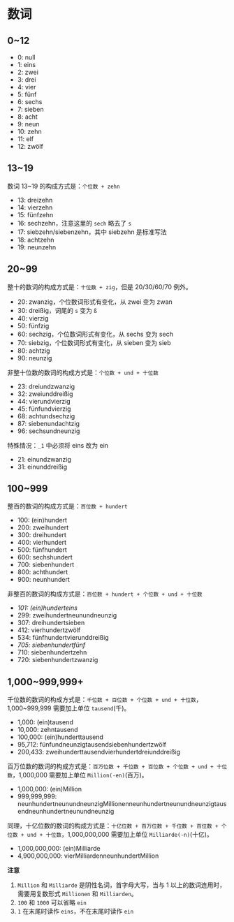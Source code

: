 # 数词

## 0~12

- 0: null
- 1: eins
- 2: zwei
- 3: drei
- 4: vier
- 5: fünf
- 6: sechs
- 7: sieben
- 8: acht
- 9: neun
- 10: zehn
- 11: elf
- 12: zwölf

## 13~19

数词 13~19 的构成方式是：`个位数 + zehn`

- 13: dreizehn
- 14: vierzehn
- 15: fünfzehn
- 16: sechzehn，注意这里的 `sech` 略去了 `s`
- 17: siebzehn/siebenzehn，其中 siebzehn 是标准写法
- 18: achtzehn
- 19: neunzehn

## 20~99

整十的数词的构成方式是：`十位数 + zig`，但是 20/30/60/70 例外。

- 20: zwanzig，个位数词形式有变化，从 zwei 变为 zwan
- 30: dreißig，词尾的 `s` 变为 `ß`
- 40: vierzig
- 50: fünfzig
- 60: sechzig，个位数词形式有变化，从 sechs 变为 sech
- 70: siebzig，个位数词形式有变化，从 sieben 变为 sieb
- 80: achtzig
- 90: neunzig

非整十位数的数词的构成方式是：`个位数 + und + 十位数`

- 23: dreiundzwanzig
- 32: zweiunddreißig
- 44: vierundvierzig
- 45: fünfundvierzig
- 68: achtundsechzig
- 87: siebenundachtzig
- 96: sechsundneunzig

特殊情况：`_1` 中必须将 eins 改为 ein

- 21: einundzwanzig
- 31: einunddreißig

## 100~999

整百的数词的构成方式是：`百位数 + hundert`

- 100: (ein)hundert
- 200: zweihundert
- 300: dreihundert
- 400: vierhundert
- 500: fünfhundert
- 600: sechshundert
- 700: siebenhundert
- 800: achthundert
- 900: neunhundert

非整百的数词的构成方式是：`百位数 + hundert + 个位数 + und + 十位数`

- *101: (ein)hunderteins*
- 299: zweihundertneunundneunzig
- 307: dreihundertsieben
- 412: vierhundertzwölf
- 534: fünfhundertvierunddreißig
- *705: siebenhundertfünf*
- 710: siebenhundertzehn
- 720: siebenhundertzwanzig

## 1,000~999,999+

千位数的数词的构成方式是：`千位数 + 百位数 + 个位数 + und + 十位数`，1,000~999,999 需要加上单位 `tausend`(千)。

- 1,000: (ein)tausend
- 10,000: zehntausend
- 100,000: (ein)hunderttausend
- 95,712: fünfundneunzigtausendsiebenhundertzwölf
- 200,433: zweihunderttausendvierhundertdreiunddreißig

百万位数的数词的构成方式是：`百万位数 + 千位数 + 百位数 + 个位数 + und + 十位数`，1,000,000 需要加上单位 `Million(-en)`(百万)。

- 1,000,000: (ein)Million
- 999,999,999: neunhundertneunundneunzigMillionenneunhundertneunundneunzigtausendneunhundertneunundneunzig

同理，十亿位数的数词的构成方式是：`十亿位数 + 百万位数 + 千位数 + 百位数 + 个位数 + und + 十位数`，1,000,000,000 需要加上单位 `Milliarde(-n)`(十亿)。

- 1,000,000,000: (ein)Milliarde
- 4,900,000,000: vierMilliardenneunhundertMillion

**注意**

1. `Million` 和 `Milliarde` 是阴性名词，首字母大写，当与 1 以上的数词连用时，需要用复数形式 `Millionen` 和 `Milliarden`。
2. `100` 和 `1000` 可以省略 `ein`
3. `1` 在末尾时读作 `eins`，不在末尾时读作 `ein`

